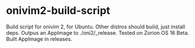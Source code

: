 # onivim2-build-script
Build script for onivim 2, for Ubuntu. Other distros should build, just install deps. Outpus an AppImage to ./oni2/\_release. Tested on Zorion OS 16 Beta. Built AppImage in releases.
